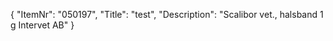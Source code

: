 {
  "ItemNr": "050197",
  "Title": "test",
  "Description": "Scalibor vet., halsband 1 g Intervet AB"
}